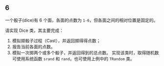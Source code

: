 ## 6

一个骰子(dice)有 6 个面，各面的点数为 `1-6`，但各面之间的相对位置是固定的。

请实现 Dice 类，其主要完成：

1. 模拟掷骰子过程（Cast），并返回掷得得点数；
2. 报告当前各面的点数。
3. 模拟一次掷两个或多个骰子，并返回得到的总点数。
   实现该类时，取得随机数可使用系统函数 `srand` 和 `rand`，也可使用上例中的 `TRandom` 类。
